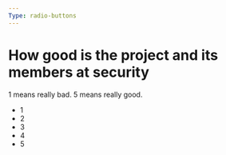 ```yaml
---
Type: radio-buttons
---
```


# How good is the project and its members at security

1 means really bad. 5 means really good.

- 1
- 2
- 3
- 4
- 5
